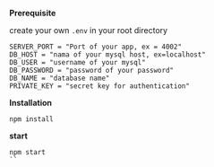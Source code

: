 **Prerequisite**

create your own `.env` in your root directory
```
SERVER_PORT = "Port of your app, ex = 4002"
DB_HOST = "nama of your mysql host, ex=localhost"
DB_USER = "username of your mysql"
DB_PASSWORD = "password of your password"
DB_NAME = "database name"
PRIVATE_KEY = "secret key for authentication"
```

**Installation**
```
npm install
```

**start**
```
npm start
``